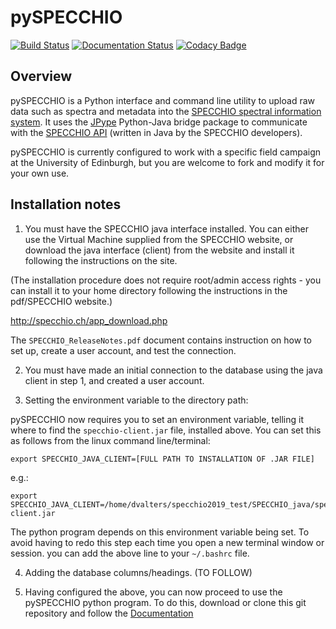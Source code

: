 # pySPECCHIO
[![Build Status](https://travis-ci.org/dvalters/pySPECCHIO.svg?branch=master)](https://travis-ci.org/dvalters/pySPECCHIO)
[![Documentation Status](https://readthedocs.org/projects/pyspecchio/badge/?version=latest)](http://pyspecchio.readthedocs.io/en/latest/?badge=latest)
[![Codacy Badge](https://api.codacy.com/project/badge/Grade/b5322664e6a04d39bb6a6932472baf83)](https://www.codacy.com/app/dvalters/pySPECCHIO?utm_source=github.com&amp;utm_medium=referral&amp;utm_content=dvalters/pySPECCHIO&amp;utm_campaign=Badge_Grade)

## Overview

pySPECCHIO is a Python interface and command line utility to upload raw data such as spectra and metadata into the [SPECCHIO spectral information system](http://specchio.ch/). It uses the [JPype](http://jpype.sourceforge.net/) Python-Java bridge package to communicate with the [SPECCHIO API](http://www.specchio.ch/doc/index.html) (written in Java by the SPECCHIO developers). 

pySPECCHIO is currently configured to work with a specific field campaign at the University of Edinburgh, but you are welcome to fork and modify it for your own use.

## Installation notes

1. You must have the SPECCHIO java interface installed. You can either use the Virtual Machine supplied from the SPECCHIO website, or download the java interface (client) from the website and install it following the instructions on the site.

(The installation procedure does not require root/admin access rights - you can install it to your home directory following the instructions in the pdf/SPECCHIO website.)

http://specchio.ch/app_download.php

The `SPECCHIO_ReleaseNotes.pdf` document contains instruction on how to set up, create a user account, and test the connection.

2. You must have made an initial connection to the database using the java client in step 1, and created a user account.

3. Setting the environment variable to the directory path:

pySPECCHIO now requires you to set an environment variable, telling it where to find the `specchio-client.jar` file, installed above. You can set this as follows from the linux command line/terminal:

```
export SPECCHIO_JAVA_CLIENT=[FULL PATH TO INSTALLATION OF .JAR FILE]
```

e.g.:

```
export SPECCHIO_JAVA_CLIENT=/home/dvalters/specchio2019_test/SPECCHIO_java/specchio-client.jar
```

The python program depends on this environment variable being set. To avoid having to redo this step each time you open a new terminal window or session. you can add the above line to your `~/.bashrc` file.

4. Adding the database columns/headings. (TO FOLLOW)

5. Having configured the above, you can now proceed to use the pySPECCHIO python program. To do this, download or clone this git repository and follow the [Documentation](https://pyspecchio.readthedocs.io/en/latest/) 

